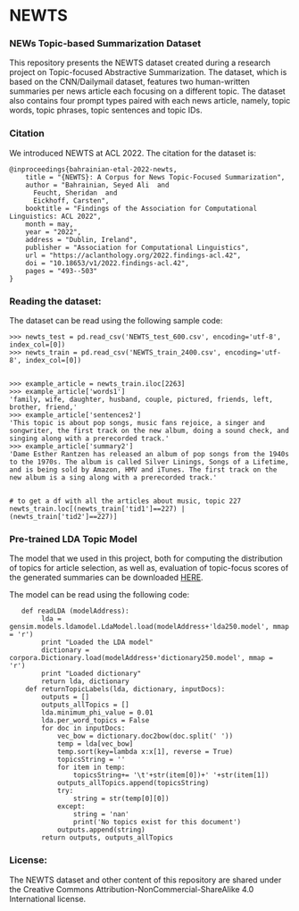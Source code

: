 # NEWTS
### NEWs Topic-based Summarization Dataset

This repository presents the NEWTS dataset created during a research project on Topic-focused Abstractive Summarization. The dataset, which is based on the CNN/Dailymail dataset, features two human-written summaries per news article each focusing on a different topic. The dataset also contains four prompt types paired with each news article, namely, topic words, topic phrases, topic sentences and topic IDs. 

### Citation
We introduced NEWTS at ACL 2022. The citation for the dataset is:

```
@inproceedings{bahrainian-etal-2022-newts,
    title = "{NEWTS}: A Corpus for News Topic-Focused Summarization",
    author = "Bahrainian, Seyed Ali  and
      Feucht, Sheridan  and
      Eickhoff, Carsten",
    booktitle = "Findings of the Association for Computational Linguistics: ACL 2022",
    month = may,
    year = "2022",
    address = "Dublin, Ireland",
    publisher = "Association for Computational Linguistics",
    url = "https://aclanthology.org/2022.findings-acl.42",
    doi = "10.18653/v1/2022.findings-acl.42",
    pages = "493--503"
}
```

### Reading the dataset:
The dataset can be read using the following sample code:

```
>>> newts_test = pd.read_csv('NEWTS_test_600.csv', encoding='utf-8', index_col=[0])
>>> newts_train = pd.read_csv('NEWTS_train_2400.csv', encoding='utf-8', index_col=[0])


>>> example_article = newts_train.iloc[2263]
>>> example_article['words1']
'family, wife, daughter, husband, couple, pictured, friends, left, brother, friend,'
>>> example_article['sentences2']
'This topic is about pop songs, music fans rejoice, a singer and songwriter, the first track on the new album, doing a sound check, and singing along with a prerecorded track.'
>>> example_article['summary2']
'Dame Esther Rantzen has released an album of pop songs from the 1940s to the 1970s. The album is called Silver Linings, Songs of a Lifetime, and is being sold by Amazon, HMV and iTunes. The first track on the new album is a sing along with a prerecorded track.'


# to get a df with all the articles about music, topic 227
newts_train.loc[(newts_train['tid1']==227) | (newts_train['tid2']==227)]
```

### Pre-trained LDA Topic Model
The model that we used in this project, both for computing the distribution of topics for article selection, as well as, evaluation of topic-focus scores  of the generated summaries can be downloaded [HERE](https://drive.google.com/file/d/1KJm_3bCpFSA2A7hbqPPyrkEBTCJWs6X-/view?usp=sharing). 

The model can be read using the following code:

```
   def readLDA (modelAddress):
        lda = gensim.models.ldamodel.LdaModel.load(modelAddress+'lda250.model', mmap = 'r')
        print "Loaded the LDA model"
        dictionary = corpora.Dictionary.load(modelAddress+'dictionary250.model', mmap = 'r')
        print "Loaded dictionary"
        return lda, dictionary
    def returnTopicLabels(lda, dictionary, inputDocs):
        outputs = []
        outputs_allTopics = []
        lda.minimum_phi_value = 0.01
        lda.per_word_topics = False
        for doc in inputDocs:
            vec_bow = dictionary.doc2bow(doc.split(' '))
            temp = lda[vec_bow]
            temp.sort(key=lambda x:x[1], reverse = True)
            topicsString = ''
            for item in temp:
                topicsString+= '\t'+str(item[0])+' '+str(item[1])
            outputs_allTopics.append(topicsString)
            try:
                string = str(temp[0][0])
            except:
                string = 'nan'
                print('No topics exist for this document')
            outputs.append(string)
        return outputs, outputs_allTopics
```

### License:
The NEWTS dataset and other content of this repository are shared under the Creative Commons Attribution-NonCommercial-ShareAlike 4.0 International license. 
